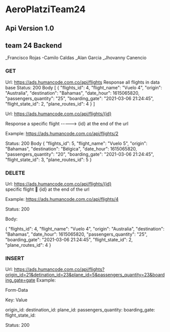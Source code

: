 # AeroPlatziTeam24

## Api Version 1.0

## team 24 Backend

_Francisco Rojas
-Camilo Caldas
_Alan Garcia
_Jhovanny Canencio
### GET



Url:  https://ads.humancode.com.co/api/flights
Response all flights in data base
Status: 200
Body
[
{
    "flights_id": 4,
    "flight_name": "Vuelo 4",
    "origin": "Australia",
    "destination": "Bahamas",
    "date_hour": 1615065820,
    "passengers_quantity": "25",
    "boarding_gate": "2021-03-06 21:24:45",
    "flight_state_id": 2,
    "plane_routes_id": 4
}
]


Url:  https://ads.humancode.com.co/api/flights/{id}


Response a specific flight  ----->  {id} at the end of the url

Example:
https://ads.humancode.com.co/api/flights/2

Status: 200
Body
{
    "flights_id": 5,
    "flight_name": "Vuelo 5",
    "origin": "Bahamas",
    "destination": "Bélgica",
    "date_hour": 1615065820,
    "passengers_quantity": "20",
    "boarding_gate": "2021-03-06 21:24:45",
    "flight_state_id": 3,
    "plane_routes_id": 5
}





### DELETE 

Url: https://ads.humancode.com.co/api/flights/{id}   
specific flight    {id} at the end of the url

Example:
https://ads.humancode.com.co/api/flights/4

Status: 200

Body:

{
    "flights_id": 4,
    "flight_name": "Vuelo 4",
    "origin": "Australia",
    "destination": "Bahamas",
    "date_hour": 1615065820,
    "passengers_quantity": "25",
    "boarding_gate": "2021-03-06 21:24:45",
    "flight_state_id": 2,
    "plane_routes_id": 4
}


### INSERT

Url: https://ads.humancode.com.co/api/flights?origin_id=21&detination_id=23&plane_id=5&passengers_quantity=23&boarding_gate=gate 
Example:

Form-Data

Key: Value

origin_id: 
destination_id:
plane_id:
passengers_quantity:
boarding_gate:
flight_state_id:


Status: 200



